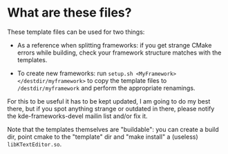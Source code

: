 # What are these files?

These template files can be used for two things:

- As a reference when splitting frameworks: if you get strange CMake errors
  while building, check your framework structure matches with the templates.

- To create new frameworks: run `setup.sh <MyFramework> </destdir/myframework>`
  to copy the template files to `/destdir/myframework` and perform the
  appropriate renamings.

For this to be useful it has to be kept updated, I am going to do my best there,
but if you spot anything strange or outdated in there, please notify the
kde-frameworks-devel mailin list and/or fix it.

Note that the templates themselves are "buildable": you can create a build 
dir, point cmake to the "template" dir and "make install" a (useless) 
`libKTextEditor.so`.
